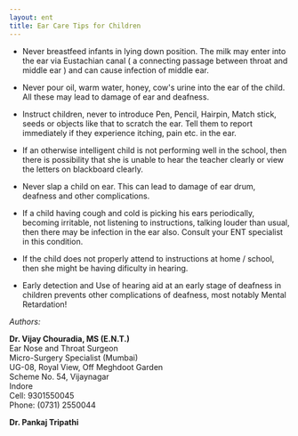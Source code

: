 ```yaml
---
layout: ent
title: Ear Care Tips for Children
---
```


- Never breastfeed infants in lying down position. The milk may enter into the ear via Eustachian canal ( a connecting passage between throat and middle ear ) and can cause infection of middle ear. 

- Never pour oil, warm water, honey, cow's urine into the ear of the child. All these may lead to damage of ear and deafness. 

- Instruct children, never to introduce Pen, Pencil, Hairpin, Match stick, seeds or objects like that to scratch the ear.  Tell them to report immediately if they experience itching, pain etc. in the ear. 

- If an otherwise intelligent child is not performing well in the school, then there is possibility that she is unable to hear the teacher clearly or view the letters on blackboard clearly. 

- Never slap a child on ear. This can lead to damage of ear drum, deafness and other complications. 

- If a child having cough and cold is picking his ears periodically, becoming irritable, not listening to instructions, talking louder than usual, then there may be infection in the ear also. Consult your ENT specialist in this condition. 

- If the child does not properly attend to instructions at home / school, then she might be having dificulty in hearing. 

- Early detection and Use of hearing aid at an early stage of deafness in children prevents other complications of deafness, most notably Mental Retardation!

*Authors:*

**Dr. Vijay Chouradia, MS (E.N.T.)**  
Ear Nose and Throat Surgeon  
Micro-Surgery Specialist (Mumbai)  
UG-08, Royal View, Off Meghdoot Garden  
Scheme No. 54, Vijaynagar  
Indore  
Cell: 9301550045  
Phone: (0731) 2550044

**Dr. Pankaj Tripathi**

